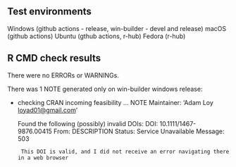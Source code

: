 ## Test environments
Windows (github actions - release,  win-builder - devel and release)
macOS (github actions)
Ubuntu (gthub actions, r-hub)
Fedora (r-hub)


## R CMD check results
There were no ERRORs or WARNINGs. 

There was 1 NOTE generated only on win-builder windows release:

*  checking CRAN incoming feasibility ... NOTE
    Maintainer: ‘Adam Loy <loyad01@gmail.com>’
 
    Found the following (possibly) invalid DOIs:
      DOI: 10.1111/1467-9876.00415
        From: DESCRIPTION
        Status: Service Unavailable
        Message: 503
      
        This DOI is valid, and I did not receive an error navigating there in a web browser
